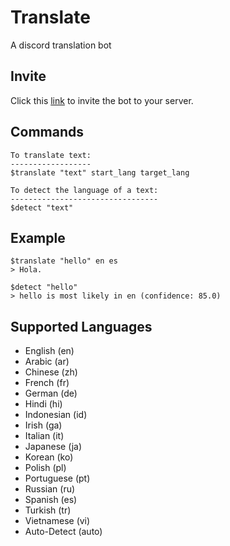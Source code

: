 # Translate
A discord translation bot

## Invite
Click this [link](https://discord.com/api/oauth2/authorize?client_id=885508498698424330&permissions=0&scope=bot) to invite the bot to your server.

## Commands
```
To translate text:
------------------
$translate "text" start_lang target_lang

To detect the language of a text:
---------------------------------
$detect "text"

```

## Example
```
$translate "hello" en es
> Hola.

$detect "hello"
> hello is most likely in en (confidence: 85.0)
```

## Supported Languages
- English (en)
- Arabic (ar)
- Chinese (zh)
- French (fr)
- German (de)
- Hindi (hi)
- Indonesian (id)
- Irish (ga)
- Italian (it)
- Japanese (ja)
- Korean (ko)
- Polish (pl)
- Portuguese (pt)
- Russian (ru)
- Spanish (es)
- Turkish (tr)
- Vietnamese (vi)
- Auto-Detect (auto)
